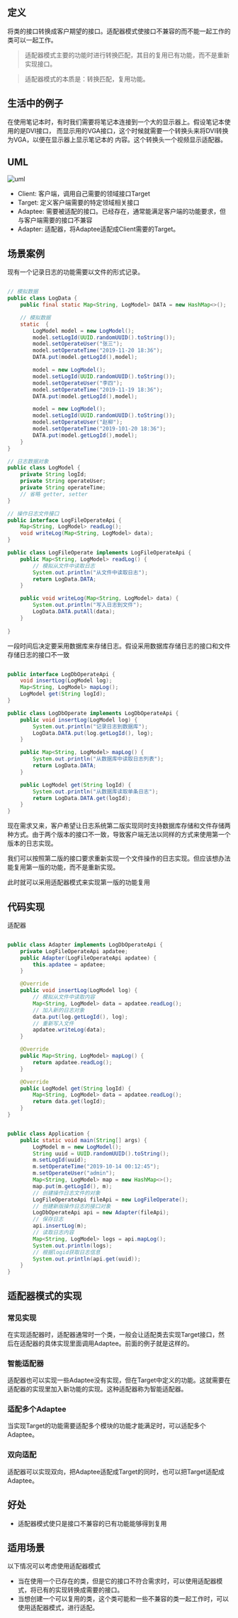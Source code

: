 ## 定义

将类的接口转换成客户期望的接口。适配器模式使接口不兼容的而不能一起工作的类可以一起工作。

> 适配器模式主要的功能时进行转换匹配，其目的复用已有功能，而不是重新实现接口。

> 适配器模式的本质是：转换匹配，复用功能。


## 生活中的例子

在使用笔记本时，有时我们需要将笔记本连接到一个大的显示器上。假设笔记本使用的是DVI接口，
而显示用的VGA接口，这个时候就需要一个转换头来将DVI转换为VGA，以便在显示器上显示笔记本的
内容。这个转换头一个视频显示适配器。

## UML

![uml](uml.png)

- Client: 客户端，调用自己需要的领域接口Target
- Target: 定义客户端需要的特定领域相关接口
- Adaptee: 需要被适配的接口。已经存在，通常能满足客户端的功能要求，但与客户端需要的接口不兼容
- Adapter: 适配器，将Adaptee适配成Client需要的Target。

## 场景案例

现有一个记录日志的功能需要以文件的形式记录。

```java

// 模拟数据
public class LogData {
    public final static Map<String, LogModel> DATA = new HashMap<>();

    // 模拟数据
    static  {
        LogModel model = new LogModel();
        model.setLogId(UUID.randomUUID().toString());
        model.setOperateUser("张三");
        model.setOperateTime("2019-11-20 18:36");
        DATA.put(model.getLogId(),model);

        model = new LogModel();
        model.setLogId(UUID.randomUUID().toString());
        model.setOperateUser("李四");
        model.setOperateTime("2019-11-19 18:36");
        DATA.put(model.getLogId(),model);

        model = new LogModel();
        model.setLogId(UUID.randomUUID().toString());
        model.setOperateUser("赵柳");
        model.setOperateTime("2019-101-20 18:36");
        DATA.put(model.getLogId(),model);
    }
}

// 日志数据对象
public class LogModel {
    private String logId;
    private String operateUser;
    private String operateTime;
    // 省略 getter, setter
}

// 操作日志文件接口
public interface LogFileOperateApi {
    Map<String, LogModel> readLog();
    void writeLog(Map<String, LogModel> data);
}

public class LogFileOperate implements LogFileOperateApi {
    public Map<String, LogModel> readLog() {
        // 模拟从文件中读取日志
        System.out.println("从文件中读取日志");
        return LogData.DATA;
    }

    public void writeLog(Map<String, LogModel> data) {
        System.out.println("写入日志到文件");
        LogData.DATA.putAll(data);
    }
   
}

```

一段时间后决定要采用数据库来存储日志。假设采用数据库存储日志的接口和文件存储日志的接口不一致

```java

public interface LogDbOperateApi {
    void insertLog(LogModel log);
    Map<String, LogModel> mapLog();
    LogModel get(String logId);
}

public class LogDbOperate implements LogDbOperateApi {
    public void insertLog(LogModel log) {
        System.out.println("记录日志到数据库");
        LogData.DATA.put(log.getLogId(), log);
    }

    public Map<String, LogModel> mapLog() {
        System.out.println("从数据库中读取日志列表");
        return LogData.DATA;
    }

    public LogModel get(String logId) {
        System.out.println("从数据库读取单条日志");
        return LogData.DATA.get(logId);
    }
}

```

现在需求又来，客户希望让日志系统第二版实现同时支持数据库存储和文件存储两种方式。由于两个版本的接口不一致，导致客户端无法以同样的方式来使用第一个版本的日志实现。

我们可以按照第二版的接口要求重新实现一个文件操作的日志实现。但应该想办法能复用第一版的功能，而不是重新实现。

此时就可以采用适配器模式来实现第一版的功能复用

## 代码实现

适配器

```java

public class Adapter implements LogDbOperateApi {
    private LogFileOperateApi apdatee;
    public Adapter(LogFileOperateApi apdatee) {
        this.apdatee = apdatee;
    }

    @Override
    public void insertLog(LogModel log) {
        // 模拟从文件中读取内容
        Map<String, LogModel> data = apdatee.readLog();
        // 加入新的日志对象
        data.put(log.getLogId(), log);
        // 重新写入文件
        apdatee.writeLog(data);
    }

    @Override
    public Map<String, LogModel> mapLog() {
        return apdatee.readLog();
    }

    @Override
    public LogModel get(String logId) {
        Map<String, LogModel> data = apdatee.readLog();
        return data.get(logId);
    }
}


public class Application {
    public static void main(String[] args) {
        LogModel m = new LogModel();
        String uuid = UUID.randomUUID().toString();
        m.setLogId(uuid);
        m.setOperateTime("2019-10-14 00:12:45");
        m.setOperateUser("admin");
        Map<String, LogModel> map = new HashMap<>();
        map.put(m.getLogId(), m);
        // 创建操作日志文件的对象
        LogFileOperateApi fileApi = new LogFileOperate();
        // 创建新版操作日志的接口对象
        LogDbOperateApi api = new Adapter(fileApi);
        // 保存日志
        api.insertLog(m);
        // 读取日志内容
        Map<String, LogModel> logs = api.mapLog();
        System.out.println(logs);
        // 根据logid获取日志信息
        System.out.println(api.get(uuid));
    }
}

```

## 适配器模式的实现

### 常见实现

在实现适配器时，适配器通常时一个类，一般会让适配类去实现Target接口，然后在适配器的具体实现里面调用Adaptee。前面的例子就是这样的。

### 智能适配器

适配器也可以实现一些Adaptee没有实现，但在Target中定义的功能。这就需要在适配器的实现里加入新功能的实现。这种适配器称为智能适配器。

### 适配多个Adaptee

当实现Target的功能需要适配多个模块的功能才能满足时，可以适配多个Adaptee。

### 双向适配

适配器可以实现双向，把Adaptee适配成Target的同时，也可以把Target适配成Adaptee。

## 好处 

- 适配器模式使只是接口不兼容的已有功能能够得到复用

## 适用场景

以下情况可以考虑使用适配器模式

- 当在使用一个已存在的类，但是它的接口不符合需求时，可以使用适配器模式，将已有的实现转换成需要的接口。
- 当想创建一个可以复用的类，这个类可能和一些不兼容的类一起工作时，可以使用适配器模式，进行适配。
